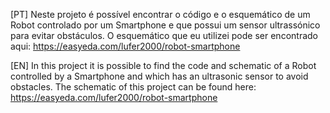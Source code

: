[PT] Neste projeto é possível encontrar o código e o esquemático de um Robot controlado por um Smartphone e que possui um sensor ultrassónico para evitar obstáculos.
O esquemático que eu utilizei pode ser encontrado aqui: https://easyeda.com/lufer2000/robot-smartphone

[EN] In this project it is possible to find the code and schematic of a Robot controlled by a Smartphone and which has an ultrasonic sensor to avoid obstacles.
The schematic of this project can be found here: https://easyeda.com/lufer2000/robot-smartphone
